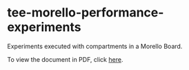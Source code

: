 # tee-morello-performance-experiments
Experiments executed with compartments in a Morello Board.

To view the document in PDF, click [here](./MorelloBoardEvaluation.pdf).

